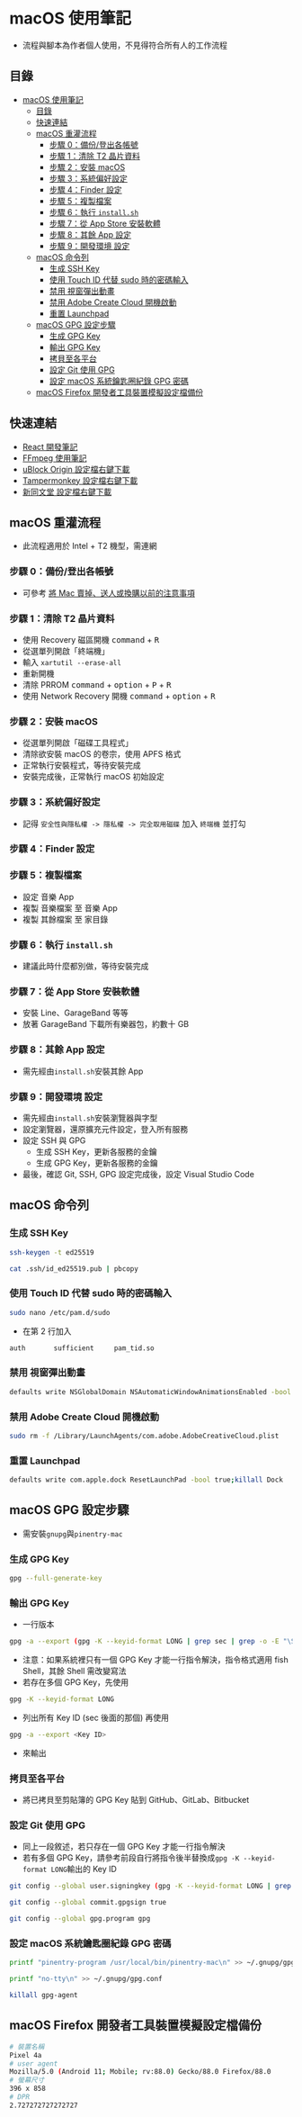 # macOS 使用筆記

- 流程與腳本為作者個人使用，不見得符合所有人的工作流程

## 目錄

- [macOS 使用筆記](#macos-使用筆記)
  - [目錄](#目錄)
  - [快速連結](#快速連結)
  - [macOS 重灌流程](#macos-重灌流程)
    - [步驟 0：備份/登出各帳號](#步驟-0備份登出各帳號)
    - [步驟 1：清除 T2 晶片資料](#步驟-1清除-t2-晶片資料)
    - [步驟 2：安裝 macOS](#步驟-2安裝-macos)
    - [步驟 3：系統偏好設定](#步驟-3系統偏好設定)
    - [步驟 4：Finder 設定](#步驟-4finder-設定)
    - [步驟 5：複製檔案](#步驟-5複製檔案)
    - [步驟 6：執行 `install.sh`](#步驟-6執行-installsh)
    - [步驟 7：從 App Store 安裝軟體](#步驟-7從-app-store-安裝軟體)
    - [步驟 8：其餘 App 設定](#步驟-8其餘-app-設定)
    - [步驟 9：開發環境 設定](#步驟-9開發環境-設定)
  - [macOS 命令列](#macos-命令列)
    - [生成 SSH Key](#生成-ssh-key)
    - [使用 Touch ID 代替 sudo 時的密碼輸入](#使用-touch-id-代替-sudo-時的密碼輸入)
    - [禁用 視窗彈出動畫](#禁用-視窗彈出動畫)
    - [禁用 Adobe Create Cloud 開機啟動](#禁用-adobe-create-cloud-開機啟動)
    - [重置 Launchpad](#重置-launchpad)
  - [macOS GPG 設定步驟](#macos-gpg-設定步驟)
    - [生成 GPG Key](#生成-gpg-key)
    - [輸出 GPG Key](#輸出-gpg-key)
    - [拷貝至各平台](#拷貝至各平台)
    - [設定 Git 使用 GPG](#設定-git-使用-gpg)
    - [設定 macOS 系統鑰匙圈紀錄 GPG 密碼](#設定-macos-系統鑰匙圈紀錄-gpg-密碼)
  - [macOS Firefox 開發者工具裝置模擬設定檔備份](#macos-firefox-開發者工具裝置模擬設定檔備份)

## 快速連結

- [React 開發筆記](react/README.md)
- [FFmpeg 使用筆記](ffmpeg/README.md)
- <a href="https://raw.githubusercontent.com/Florencea/my-macos-build/main/configs/ublock-advanced.txt" download>uBlock Origin 設定檔右鍵下載</a>
- <a href="https://github.com/Florencea/my-macos-build/raw/main/configs/tampermonkey-backup.txt" download>Tampermonkey 設定檔右鍵下載</a>
- <a href="https://github.com/Florencea/my-macos-build/raw/main/configs/tongwentang-pref.json" download>新同文堂 設定檔右鍵下載</a>

## macOS 重灌流程

- 此流程適用於 Intel + T2 機型，需連網

### 步驟 0：備份/登出各帳號

- 可參考 [將 Mac 賣掉、送人或換購以前的注意事項](https://support.apple.com/zh-tw/HT201065)

### 步驟 1：清除 T2 晶片資料

- 使用 Recovery 磁區開機 <kbd>command</kbd> + <kbd>R</kbd>
- 從選單列開啟「終端機」
- 輸入 `xartutil --erase-all`
- 重新開機
- 清除 PRROM <kbd>command</kbd> + <kbd>option</kbd> + <kbd>P</kbd> + <kbd>R</kbd>
- 使用 Network Recovery 開機 <kbd>command</kbd> + <kbd>option</kbd> + <kbd>R</kbd>

### 步驟 2：安裝 macOS

- 從選單列開啟「磁碟工具程式」
- 清除欲安裝 macOS 的卷宗，使用 APFS 格式
- 正常執行安裝程式，等待安裝完成
- 安裝完成後，正常執行 macOS 初始設定

### 步驟 3：系統偏好設定

- 記得 `安全性與隱私權 -> 隱私權 -> 完全取用磁碟` 加入 `終端機` 並打勾

### 步驟 4：Finder 設定

### 步驟 5：複製檔案

- 設定 音樂 App
- 複製 音樂檔案 至 音樂 App
- 複製 其餘檔案 至 家目錄

### 步驟 6：執行 `install.sh`

- 建議此時什麼都別做，等待安裝完成

### 步驟 7：從 App Store 安裝軟體

- 安裝 Line、GarageBand 等等
- 放著 GarageBand 下載所有樂器包，約數十 GB

### 步驟 8：其餘 App 設定

- 需先經由`install.sh`安裝其餘 App

### 步驟 9：開發環境 設定

- 需先經由`install.sh`安裝瀏覽器與字型
- 設定瀏覽器，還原擴充元件設定，登入所有服務
- 設定 SSH 與 GPG
  - 生成 SSH Key，更新各服務的金鑰
  - 生成 GPG Key，更新各服務的金鑰
- 最後，確認 Git, SSH, GPG 設定完成後，設定 Visual Studio Code

## macOS 命令列

### 生成 SSH Key

```bash
ssh-keygen -t ed25519
```

```bash
cat .ssh/id_ed25519.pub | pbcopy
```

### 使用 Touch ID 代替 sudo 時的密碼輸入

```bash
sudo nano /etc/pam.d/sudo
```

- 在第 2 行加入

```bash
auth       sufficient     pam_tid.so
```

### 禁用 視窗彈出動畫

```bash
defaults write NSGlobalDomain NSAutomaticWindowAnimationsEnabled -bool NO
```

### 禁用 Adobe Create Cloud 開機啟動

```bash
sudo rm -f /Library/LaunchAgents/com.adobe.AdobeCreativeCloud.plist
```

### 重置 Launchpad

```bash
defaults write com.apple.dock ResetLaunchPad -bool true;killall Dock
```

## macOS GPG 設定步驟

- 需安裝`gnupg`與`pinentry-mac`

### 生成 GPG Key

```bash
gpg --full-generate-key
```

### 輸出 GPG Key

- 一行版本

```bash
gpg -a --export (gpg -K --keyid-format LONG | grep sec | grep -o -E "\S{16}\s") | pbcopy
```

- 注意：如果系統裡只有一個 GPG Key 才能一行指令解決，指令格式適用 fish Shell，其餘 Shell 需改變寫法
- 若存在多個 GPG Key，先使用

```bash
gpg -K --keyid-format LONG
```

- 列出所有 Key ID (sec 後面的那個) 再使用

```bash
gpg -a --export <Key ID>
```

- 來輸出

### 拷貝至各平台

- 將已拷貝至剪貼簿的 GPG Key 貼到 GitHub、GitLab、Bitbucket

### 設定 Git 使用 GPG

- 同上一段敘述，若只存在一個 GPG Key 才能一行指令解決
- 若有多個 GPG Key，請參考前段自行將指令後半替換成`gpg -K --keyid-format LONG`輸出的 Key ID

```bash
git config --global user.signingkey (gpg -K --keyid-format LONG | grep sec | grep -o -E "\S{16}\s")
```

```bash
git config --global commit.gpgsign true
```

```bash
git config --global gpg.program gpg
```

### 設定 macOS 系統鑰匙圈紀錄 GPG 密碼

```bash
printf "pinentry-program /usr/local/bin/pinentry-mac\n" >> ~/.gnupg/gpg-agent.conf
```

```bash
printf "no-tty\n" >> ~/.gnupg/gpg.conf
```

```bash
killall gpg-agent
```

## macOS Firefox 開發者工具裝置模擬設定檔備份

```bash
# 裝置名稱
Pixel 4a
# user agent
Mozilla/5.0 (Android 11; Mobile; rv:88.0) Gecko/88.0 Firefox/88.0
# 螢幕尺寸
396 x 858
# DPR
2.727272727272727
```
